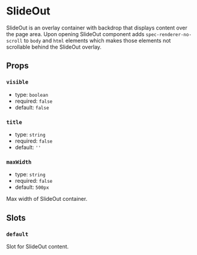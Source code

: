 # SlideOut

SlideOut is an overlay container with backdrop that displays content over the page area. Upon opening SlideOut component adds `spec-renderer-no-scroll` to `body` and `html` elements which makes those elements not scrollable behind the SlideOut overlay.

## Props

### `visible`

* type: `boolean`
* required: `false`
* default: `false`

### `title`

* type: `string`
* required: `false`
* default: `''`

### `maxWidth`

* type: `string`
* required: `false`
* default: `500px`

Max width of SlideOut container.

## Slots

### `default`

Slot for SlideOut content.
